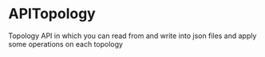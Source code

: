 # APITopology
Topology API in which you can read from and write into json files and apply some operations on each topology 
